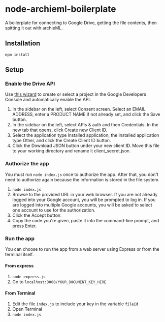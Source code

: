 # node-archieml-boilerplate
A boilerplate for connecting to Google Drive, getting the file contents, then spitting it out with archieML.

## Installation
`npm install`

## Setup

### Enable the Drive API
Use [this wizard](https://console.developers.google.com/start/api?id=drive) to create or select a project in the Google Developers Console and automatically enable the API.
1. In the sidebar on the left, select Consent screen. Select an EMAIL ADDRESS, enter a PRODUCT NAME if not already set, and click the Save button.
2. In the sidebar on the left, select APIs & auth and then Credentials. In the new tab that opens, click Create new Client ID.
3. Select the application type Installed application, the installed application type Other, and click the Create Client ID button.
4. Click the Download JSON button under your new client ID. Move this file to your working directory and rename it client_secret.json.

### Authorize the app
You must run `node index.js` once to authorize the app. After that, you don't need to authorize again because the information is stored in the file system.

1. `node index.js`
2. Browse to the provided URL in your web browser. If you are not already logged into your Google account, you will be prompted to log in. If you are logged into multiple Google accounts, you will be asked to select one account to use for the authorization.
3. Click the Accept button.
4. Copy the code you're given, paste it into the command-line prompt, and press Enter.

### Run the app
You can choose to run the app from a web server using Express or from the terminal itself.

#### From express
1. `node express.js`
2. Go to `localhost:3000/YOUR_DOCUMENT_KEY_HERE`

#### From Terminal
1. Edit the file `index.js` to include your key in the variable `fileId`
2. Open Terminal
3. `node index.js`
